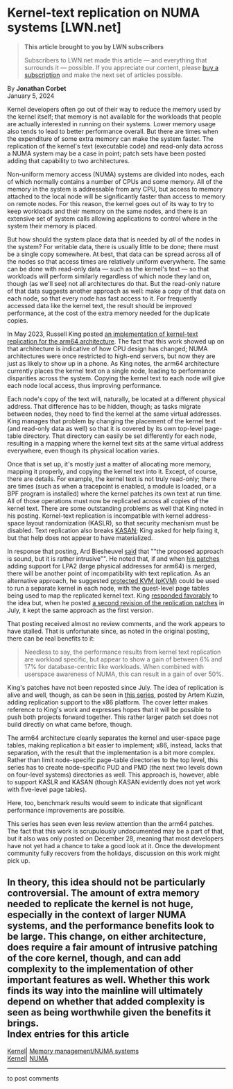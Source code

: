 # Kernel-text replication on NUMA systems [LWN.net]

> **This article brought to you by LWN subscribers**
> 
> Subscribers to LWN.net made this article — and everything that surrounds it — possible. If you appreciate our content, please [buy a subscription](/Promo/nst-nag3/subscribe) and make the next set of articles possible. 

By **Jonathan Corbet**  
January 5, 2024 

Kernel developers often go out of their way to reduce the memory used by the kernel itself; that memory is not available for the workloads that people are actually interested in running on their systems. Lower memory usage also tends to lead to better performance overall. But there are times when the expenditure of some extra memory can make the system faster. The replication of the kernel's text (executable code) and read-only data across a NUMA system may be a case in point; patch sets have been posted adding that capability to two architectures. 

Non-uniform memory access (NUMA) systems are divided into nodes, each of which normally contains a number of CPUs and some memory. All of the memory in the system is addressable from any CPU, but access to memory attached to the local node will be significantly faster than access to memory on remote nodes. For this reason, the kernel goes out of its way to try to keep workloads and their memory on the same nodes, and there is an extensive set of system calls allowing applications to control where in the system their memory is placed. 

But how should the system place data that is needed by _all_ of the nodes in the system? For writable data, there is usually little to be done; there must be a single copy somewhere. At best, that data can be spread across all of the nodes so that access times are relatively uniform everywhere. The same can be done with read-only data — such as the kernel's text — so that workloads will perform similarly regardless of which node they land on, though (as we'll see) not all architectures do that. But the read-only nature of that data suggests another approach as well: make a copy of that data on each node, so that every node has fast access to it. For frequently accessed data like the kernel text, the result should be improved performance, at the cost of the extra memory needed for the duplicate copies. 

In May 2023, Russell King posted [an implementation of kernel-text replication for the arm64 architecture](/ml/linux-doc/ZHYCUVa8fzmB4XZV@shell.armlinux.org.uk/). The fact that this work showed up on that architecture is indicative of how CPU design has changed; NUMA architectures were once restricted to high-end servers, but now they are just as likely to show up in a phone. As King notes, the arm64 architecture currently places the kernel text on a single node, leading to performance disparities across the system. Copying the kernel text to each node will give each node local access, thus improving performance. 

Each node's copy of the text will, naturally, be located at a different physical address. That difference has to be hidden, though; as tasks migrate between nodes, they need to find the kernel at the same virtual addresses. King manages that problem by changing the placement of the kernel text (and read-only data as well) so that it is covered by its own top-level page-table directory. That directory can easily be set differently for each node, resulting in a mapping where the kernel text sits at the same virtual address everywhere, even though its physical location varies. 

Once that is set up, it's mostly just a matter of allocating more memory, mapping it properly, and copying the kernel text into it. Except, of course, there are details. For example, the kernel text is not truly read-only; there are times (such as when a tracepoint is enabled, a module is loaded, or a BPF program is installed) where the kernel patches its own text at run time. All of those operations must now be replicated across all copies of the kernel text. There are some outstanding problems as well that King noted in his posting. Kernel-text replication is incompatible with kernel address-space layout randomization (KASLR), so that security mechanism must be disabled. Text replication also breaks [KASAN](https://docs.kernel.org/dev-tools/kasan.html); King asked for help fixing it, but that help does not appear to have materialized. 

In response that posting, Ard Biesheuvel [said](/ml/linux-doc/CAMj1kXHn0oho_CZMSc5N1updfdZDq+3VAfzw8kZqzzpTSgkXew@mail.gmail.com/) that ""the proposed approach is sound, but it is rather intrusive"". He noted that, if and when [his patches](/ml/linux-kernel/20230307140522.2311461-1-ardb@kernel.org/) adding support for LPA2 (large physical addresses for arm64) is merged, there will be another point of incompatibility with text replication. As an alternative approach, he suggested [protected KVM (pKVM)](https://source.android.com/docs/core/virtualization/security) could be used to run a separate kernel in each node, with the guest-level page tables being used to map the replicated kernel text. King [responded favorably](/ml/linux-doc/ZJW7kvWqLVZV4KVr@shell.armlinux.org.uk/) to the idea but, when he posted [a second revision of the replication patches](/ml/linux-doc/ZMKNYEkM7YnrDtOt@shell.armlinux.org.uk/) in July, it kept the same approach as the first version. 

That posting received almost no review comments, and the work appears to have stalled. That is unfortunate since, as noted in the original posting, there can be real benefits to it: 

> Needless to say, the performance results from kernel text replication are workload specific, but appear to show a gain of between 6% and 17% for database-centric like workloads. When combined with userspace awareness of NUMA, this can result in a gain of over 50%. 

King's patches have not been reposted since July. The idea of replication is alive and well, though, as can be seen in [this series](/ml/linux-mm/20231228131056.602411-1-artem.kuzin@huawei.com/), posted by Artem Kuzin, adding replication support to the x86 platform. The cover letter makes reference to King's work and expresses hopes that it will be possible to push both projects forward together. This rather larger patch set does not build directly on what came before, though. 

The arm64 architecture cleanly separates the kernel and user-space page tables, making replication a bit easier to implement; x86, instead, lacks that separation, with the result that the implementation is a bit more complex. Rather than limit node-specific page-table directories to the top level, this series has to create node-specific PUD and PMD (the next two levels down on four-level systems) directories as well. This approach is, however, able to support KASLR and KASAN (though KASAN evidently does not yet work with five-level page tables). 

Here, too, benchmark results would seem to indicate that significant performance improvements are possible. 

This series has seen even less review attention than the arm64 patches. The fact that this work is scrupulously undocumented may be a part of that, but it also was only posted on December 28, meaning that most developers have not yet had a chance to take a good look at it. Once the development community fully recovers from the holidays, discussion on this work might pick up. 

In theory, this idea should not be particularly controversial. The amount of extra memory needed to replicate the kernel is not huge, especially in the context of larger NUMA systems, and the performance benefits look to be large. This change, on either architecture, does require a fair amount of intrusive patching of the core kernel, though, and can add complexity to the implementation of other important features as well. Whether this work finds its way into the mainline will ultimately depend on whether that added complexity is seen as being worthwhile given the benefits it brings.  
Index entries for this article  
---  
[Kernel](/Kernel/Index)| [Memory management/NUMA systems](/Kernel/Index#Memory_management-NUMA_systems)  
[Kernel](/Kernel/Index)| [NUMA](/Kernel/Index#NUMA)  
  


* * *

to post comments 

